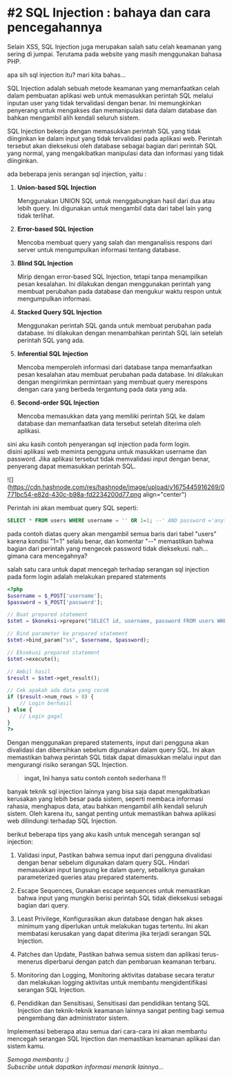 # #2 SQL  Injection : bahaya dan cara pencegahannya

Selain XSS, SQL Injection juga merupakan salah satu celah keamanan yang sering di jumpai. Terutama pada website yang masih menggunakan bahasa PHP.

apa sih sql injection itu? mari kita bahas...

SQL Injection adalah sebuah metode keamanan yang memanfaatkan celah dalam pembuatan aplikasi web untuk memasukkan perintah SQL melalui inputan user yang tidak tervalidasi dengan benar. Ini memungkinkan penyerang untuk mengakses dan memanipulasi data dalam database dan bahkan mengambil alih kendali seluruh sistem.

SQL Injection bekerja dengan memasukkan perintah SQL yang tidak diinginkan ke dalam input yang tidak tervalidasi pada aplikasi web. Perintah tersebut akan dieksekusi oleh database sebagai bagian dari perintah SQL yang normal, yang mengakibatkan manipulasi data dan informasi yang tidak diinginkan.

ada beberapa jenis serangan sql injection, yaitu :

1. **Union-based SQL Injection**
    
    Menggunakan UNION SQL untuk menggabungkan hasil dari dua atau lebih query. Ini digunakan untuk mengambil data dari tabel lain yang tidak terlihat.
    
2. **Error-based SQL Injection**
    
    Mencoba membuat query yang salah dan menganalisis respons dari server untuk mengumpulkan informasi tentang database.
    
3. **Blind SQL Injection**
    
    Mirip dengan error-based SQL Injection, tetapi tanpa menampilkan pesan kesalahan. Ini dilakukan dengan menggunakan perintah yang membuat perubahan pada database dan mengukur waktu respon untuk mengumpulkan informasi.
    
4. **Stacked Query SQL Injection**
    
    Menggunakan perintah SQL ganda untuk membuat perubahan pada database. Ini dilakukan dengan menambahkan perintah SQL lain setelah perintah SQL yang ada.
    
5. **Inferential SQL Injection**
    
    Mencoba memperoleh informasi dari database tanpa memanfaatkan pesan kesalahan atau membuat perubahan pada database. Ini dilakukan dengan mengirimkan permintaan yang membuat query merespons dengan cara yang berbeda tergantung pada data yang ada.
    
6. **Second-order SQL Injection**
    
    Mencoba memasukkan data yang memiliki perintah SQL ke dalam database dan memanfaatkan data tersebut setelah diterima oleh aplikasi.
    

sini aku kasih contoh penyerangan sql injection pada form login.  
disini aplikasi web meminta pengguna untuk masukkan username dan password. Jika aplikasi tersebut tidak memvalidasi input dengan benar, penyerang dapat memasukkan perintah SQL.

![](https://cdn.hashnode.com/res/hashnode/image/upload/v1675445916269/0771bc54-e82d-430c-b98a-fd2234200d77.png align="center")

Perintah ini akan membuat query SQL seperti:

```sql
SELECT * FROM users WHERE username = '' OR 1=1; --' AND password ='anything';
```

pada contoh diatas query akan mengambil semua baris dari tabel "users" karena kondisi "1=1" selalu benar, dan komentar "--" memastikan bahwa bagian dari perintah yang mengecek password tidak dieksekusi. nah... gimana cara mencegahnya?

salah satu cara untuk dapat mencegah terhadap serangan sql injection pada form login adalah melakukan prepared statements

```php
<?php
$username = $_POST['username'];
$password = $_POST['password'];

// Buat prepared statement
$stmt = $koneksi->prepare("SELECT id, username, password FROM users WHERE username = ? AND password = ?");

// Bind parameter ke prepared statement
$stmt->bind_param("ss", $username, $password);

// Eksekusi prepared statement
$stmt->execute();

// Ambil hasil
$result = $stmt->get_result();

// Cek apakah ada data yang cocok
if ($result->num_rows > 0) {
    // Login berhasil
} else {
    // Login gagal
}
?>
```

Dengan menggunakan prepared statements, input dari pengguna akan divalidasi dan dibersihkan sebelum digunakan dalam query SQL. Ini akan memastikan bahwa perintah SQL tidak dapat dimasukkan melalui input dan mengurangi risiko serangan SQL Injection.

> **ingat, Ini hanya satu contoh contoh sederhana !!**

banyak teknik sql injection lainnya yang bisa saja dapat mengakibatkan kerusakan yang lebih besar pada sistem, seperti membaca informasi rahasia, menghapus data, atau bahkan mengambil alih kendali seluruh sistem. Oleh karena itu, sangat penting untuk memastikan bahwa aplikasi web dilindungi terhadap SQL Injection.

berikut beberapa tips yang aku kasih untuk mencegah serangan sql injection:

1. Validasi input, Pastikan bahwa semua input dari pengguna divalidasi dengan benar sebelum digunakan dalam query SQL. Hindari memasukkan input langsung ke dalam query, sebaliknya gunakan parameterized queries atau prepared statements.
    
2. Escape Sequences, Gunakan escape sequences untuk memastikan bahwa input yang mungkin berisi perintah SQL tidak dieksekusi sebagai bagian dari query.
    
3. Least Privilege, Konfigurasikan akun database dengan hak akses minimum yang diperlukan untuk melakukan tugas tertentu. Ini akan membatasi kerusakan yang dapat diterima jika terjadi serangan SQL Injection.
    
4. Patches dan Update, Pastikan bahwa semua sistem dan aplikasi terus-menerus diperbarui dengan patch dan pembaruan keamanan terbaru.
    
5. Monitoring dan Logging, Monitoring aktivitas database secara teratur dan melakukan logging aktivitas untuk membantu mengidentifikasi serangan SQL Injection.
    
6. Pendidikan dan Sensitisasi, Sensitisasi dan pendidikan tentang SQL Injection dan teknik-teknik keamanan lainnya sangat penting bagi semua pengembang dan administrator sistem.
    

Implementasi beberapa atau semua dari cara-cara ini akan membantu mencegah serangan SQL Injection dan memastikan keamanan aplikasi dan sistem kamu.

*Semoga membantu :)  
Subscribe untuk dapatkan informasi menarik lainnya...*